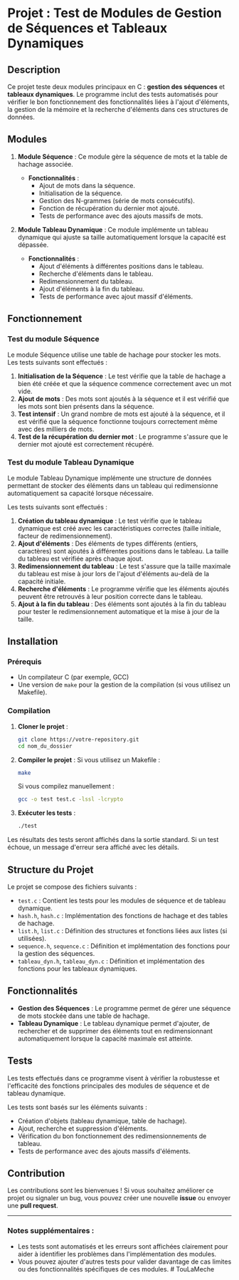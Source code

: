 # Projet : Test de Modules de Gestion de Séquences et Tableaux Dynamiques

## Description

Ce projet teste deux modules principaux en C : **gestion des séquences** et **tableaux dynamiques**. Le programme inclut des tests automatisés pour vérifier le bon fonctionnement des fonctionnalités liées à l'ajout d'éléments, la gestion de la mémoire et la recherche d'éléments dans ces structures de données.

## Modules

1. **Module Séquence** : Ce module gère la séquence de mots et la table de hachage associée.
   - **Fonctionnalités** : 
     - Ajout de mots dans la séquence.
     - Initialisation de la séquence.
     - Gestion des N-grammes (série de mots consécutifs).
     - Fonction de récupération du dernier mot ajouté.
     - Tests de performance avec des ajouts massifs de mots.

2. **Module Tableau Dynamique** : Ce module implémente un tableau dynamique qui ajuste sa taille automatiquement lorsque la capacité est dépassée.
   - **Fonctionnalités** : 
     - Ajout d'éléments à différentes positions dans le tableau.
     - Recherche d'éléments dans le tableau.
     - Redimensionnement du tableau.
     - Ajout d'éléments à la fin du tableau.
     - Tests de performance avec ajout massif d'éléments.

## Fonctionnement

### Test du module Séquence

Le module Séquence utilise une table de hachage pour stocker les mots. Les tests suivants sont effectués :

1. **Initialisation de la Séquence** : Le test vérifie que la table de hachage a bien été créée et que la séquence commence correctement avec un mot vide.
2. **Ajout de mots** : Des mots sont ajoutés à la séquence et il est vérifié que les mots sont bien présents dans la séquence.
3. **Test intensif** : Un grand nombre de mots est ajouté à la séquence, et il est vérifié que la séquence fonctionne toujours correctement même avec des milliers de mots.
4. **Test de la récupération du dernier mot** : Le programme s'assure que le dernier mot ajouté est correctement récupéré.

### Test du module Tableau Dynamique

Le module Tableau Dynamique implémente une structure de données permettant de stocker des éléments dans un tableau qui redimensionne automatiquement sa capacité lorsque nécessaire.

Les tests suivants sont effectués :

1. **Création du tableau dynamique** : Le test vérifie que le tableau dynamique est créé avec les caractéristiques correctes (taille initiale, facteur de redimensionnement).
2. **Ajout d'éléments** : Des éléments de types différents (entiers, caractères) sont ajoutés à différentes positions dans le tableau. La taille du tableau est vérifiée après chaque ajout.
3. **Redimensionnement du tableau** : Le test s'assure que la taille maximale du tableau est mise à jour lors de l'ajout d'éléments au-delà de la capacité initiale.
4. **Recherche d'éléments** : Le programme vérifie que les éléments ajoutés peuvent être retrouvés à leur position correcte dans le tableau.
5. **Ajout à la fin du tableau** : Des éléments sont ajoutés à la fin du tableau pour tester le redimensionnement automatique et la mise à jour de la taille.

## Installation

### Prérequis

- Un compilateur C (par exemple, GCC)
- Une version de `make` pour la gestion de la compilation (si vous utilisez un Makefile).

### Compilation

1. **Cloner le projet** :
   ```bash
   git clone https://votre-repository.git
   cd nom_du_dossier
   ```

2. **Compiler le projet** :
   Si vous utilisez un Makefile :
   ```bash
   make
   ```
   Si vous compilez manuellement :
   ```bash
   gcc -o test test.c -lssl -lcrypto
   ```

3. **Exécuter les tests** :
   ```bash
   ./test
   ```

Les résultats des tests seront affichés dans la sortie standard. Si un test échoue, un message d'erreur sera affiché avec les détails.

## Structure du Projet

Le projet se compose des fichiers suivants :

- `test.c` : Contient les tests pour les modules de séquence et de tableau dynamique.
- `hash.h`, `hash.c` : Implémentation des fonctions de hachage et des tables de hachage.
- `list.h`, `list.c` : Définition des structures et fonctions liées aux listes (si utilisées).
- `sequence.h`, `sequence.c` : Définition et implémentation des fonctions pour la gestion des séquences.
- `tableau_dyn.h`, `tableau_dyn.c` : Définition et implémentation des fonctions pour les tableaux dynamiques.

## Fonctionnalités

- **Gestion des Séquences** : Le programme permet de gérer une séquence de mots stockée dans une table de hachage.
- **Tableau Dynamique** : Le tableau dynamique permet d'ajouter, de rechercher et de supprimer des éléments tout en redimensionnant automatiquement lorsque la capacité maximale est atteinte.

## Tests

Les tests effectués dans ce programme visent à vérifier la robustesse et l'efficacité des fonctions principales des modules de séquence et de tableau dynamique.

Les tests sont basés sur les éléments suivants :
- Création d'objets (tableau dynamique, table de hachage).
- Ajout, recherche et suppression d'éléments.
- Vérification du bon fonctionnement des redimensionnements de tableau.
- Tests de performance avec des ajouts massifs d'éléments.

## Contribution

Les contributions sont les bienvenues ! Si vous souhaitez améliorer ce projet ou signaler un bug, vous pouvez créer une nouvelle **issue** ou envoyer une **pull request**.


---

### Notes supplémentaires :
- Les tests sont automatisés et les erreurs sont affichées clairement pour aider à identifier les problèmes dans l'implémentation des modules.
- Vous pouvez ajouter d'autres tests pour valider davantage de cas limites ou des fonctionnalités spécifiques de ces modules.
#   T o u L a M e c h e 
 
 
